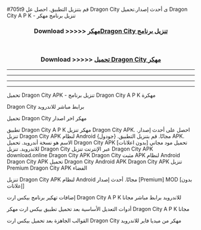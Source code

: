 #705t9 قم بتنزيل التطبيق. احصل عل Dragon City  ى أحدث إصدار.تحميل Dragon City  A P K - تنزيل برنامج مهكر



<div align="center">
<h3>Download >>>>> <a href="https://ar-sites.web.app/?ar= Dragon City ">مهكرDragon City  تنزيل برنامج</a></h3><br>

<h3>Download >>>>> <a href="https://ar-sites.web.app/?ar= Dragon City ">تحميل Dragon City  مهكر</a></h3>
</div>


----------------------------------------------------------

----------------------------------------------------------

----------------------------------------------------------

----------------------------------------------------------


تحميل Dragon City  APK - تنزيل برنامج Dragon City  A P K مهكرة

Dragon City  برابط مباشر للاندرويد

تحميل Dragon City  مهكر اخر اصدار

تطبيق Dragon City  A P K مهكر
تنزيل Dragon City  APK. احصل على أحدث إصدار.
تنزيل Dragon City  APK لنظام Android مجانًا.
قم بتنزيل التطبيق. {جودول} APK. الاسم هو نسخة أندرويد.
تحميل Dragon City  APK [بدون اعلانات]
تحميل مود مجاني للاندرويد.
تنزيل Dragon City  عبر الإنترنت
تنزيل Dragon City  APK
download.online Dragon City  APK
Dragon City  مثبت APK لنظام Android
Dragon City  APK
تحميل Dragon City  Android APK
Dragon City  APK تنزيل Premium
Dragon City  APK الفضاء

تنزيل Dragon City  APK لنظام Android مجانًا. أحدث إصدار [Premium] MOD [بدون إعلانات]

إضافات تهكير برنامج بيكس ارت Dragon City  A P K للاندرويد برابط مباشر مجانا

أدوات التعديل الأساسية بعد تحميل تطبيق بيكس ارت مهكر Dragon City  A P K مجانا

القوالب الجاهزة بعد تحميل بيكس ارت Dragon City  مهكر من ميديا فاير للاندرويد



